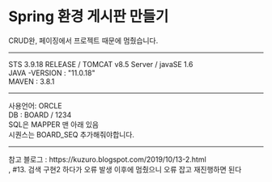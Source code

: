 # 
<h1> Spring 환경 게시판 만들기 </h1>
<p> CRUD완, 페이징에서 프로젝트 때문에 멈췄습니다.</p>

<hr/>
<p>
	STS 3.9.18 RELEASE / TOMCAT v8.5 Server / javaSE 1.6 <br/>
	JAVA -VERSION : "11.0.18" <br/>
	MAVEN : 3.8.1 <br/>
</p>

<hr/>
<p>
	사용언어: ORCLE <br/>
	DB : BOARD / 1234 <br/>
	SQL은 MAPPER 맨 아래 있음 <br/>
	시퀀스는 BOARD_SEQ 추가해줘야합니다. <br/>
</p>

<hr/>
<p>
	참고 블로그 : https://kuzuro.blogspot.com/2019/10/13-2.html <br/>
	, #13. 검색 구현2 하다가 오류 발생 이후에 멈췄으니 오류 잡고 재진행하면 된다 <br/>
</p>